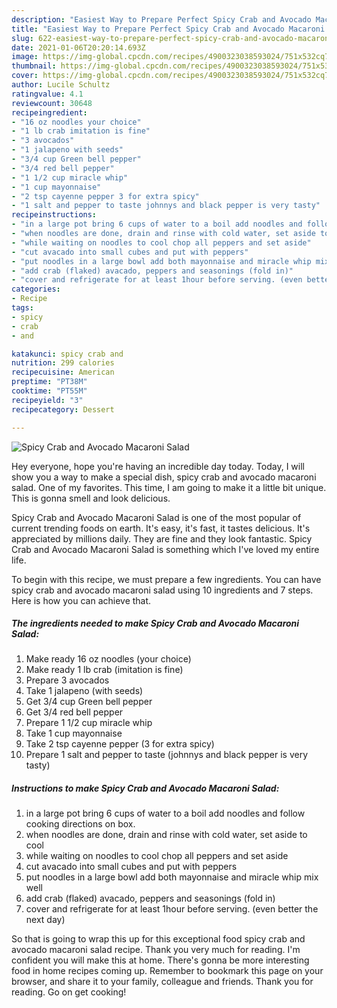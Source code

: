 ```yaml
---
description: "Easiest Way to Prepare Perfect Spicy Crab and Avocado Macaroni Salad"
title: "Easiest Way to Prepare Perfect Spicy Crab and Avocado Macaroni Salad"
slug: 622-easiest-way-to-prepare-perfect-spicy-crab-and-avocado-macaroni-salad
date: 2021-01-06T20:20:14.693Z
image: https://img-global.cpcdn.com/recipes/4900323038593024/751x532cq70/spicy-crab-and-avocado-macaroni-salad-recipe-main-photo.jpg
thumbnail: https://img-global.cpcdn.com/recipes/4900323038593024/751x532cq70/spicy-crab-and-avocado-macaroni-salad-recipe-main-photo.jpg
cover: https://img-global.cpcdn.com/recipes/4900323038593024/751x532cq70/spicy-crab-and-avocado-macaroni-salad-recipe-main-photo.jpg
author: Lucile Schultz
ratingvalue: 4.1
reviewcount: 30648
recipeingredient:
- "16 oz noodles your choice"
- "1 lb crab imitation is fine"
- "3 avocados"
- "1 jalapeno with seeds"
- "3/4 cup Green bell pepper"
- "3/4 red bell pepper"
- "1 1/2 cup miracle whip"
- "1 cup mayonnaise"
- "2 tsp cayenne pepper 3 for extra spicy"
- "1 salt and pepper to taste johnnys and black pepper is very tasty"
recipeinstructions:
- "in a large pot bring 6 cups of water to a boil add noodles and follow cooking directions on box."
- "when noodles are done, drain and rinse with cold water, set aside to cool"
- "while waiting on noodles to cool chop all peppers and set aside"
- "cut avacado into small cubes and put with peppers"
- "put noodles in a large bowl add both mayonnaise and miracle whip mix well"
- "add crab (flaked) avacado, peppers and seasonings (fold in)"
- "cover and refrigerate for at least 1hour before serving. (even better the next day)"
categories:
- Recipe
tags:
- spicy
- crab
- and

katakunci: spicy crab and 
nutrition: 299 calories
recipecuisine: American
preptime: "PT38M"
cooktime: "PT55M"
recipeyield: "3"
recipecategory: Dessert

---
```



![Spicy Crab and Avocado Macaroni Salad](https://img-global.cpcdn.com/recipes/4900323038593024/751x532cq70/spicy-crab-and-avocado-macaroni-salad-recipe-main-photo.jpg)

Hey everyone, hope you're having an incredible day today. Today, I will show you a way to make a special dish, spicy crab and avocado macaroni salad. One of my favorites. This time, I am going to make it a little bit unique. This is gonna smell and look delicious.

Spicy Crab and Avocado Macaroni Salad is one of the most popular of current trending foods on earth. It's easy, it's fast, it tastes delicious. It's appreciated by millions daily. They are fine and they look fantastic. Spicy Crab and Avocado Macaroni Salad is something which I've loved my entire life.




To begin with this recipe, we must prepare a few ingredients. You can have spicy crab and avocado macaroni salad using 10 ingredients and 7 steps. Here is how you can achieve that.

<!--inarticleads1-->

##### The ingredients needed to make Spicy Crab and Avocado Macaroni Salad:

1. Make ready 16 oz noodles (your choice)
1. Make ready 1 lb crab (imitation is fine)
1. Prepare 3 avocados
1. Take 1 jalapeno (with seeds)
1. Get 3/4 cup Green bell pepper
1. Get 3/4 red bell pepper
1. Prepare 1 1/2 cup miracle whip
1. Take 1 cup mayonnaise
1. Take 2 tsp cayenne pepper (3 for extra spicy)
1. Prepare 1 salt and pepper to taste (johnnys and black pepper is very tasty)




<!--inarticleads2-->

##### Instructions to make Spicy Crab and Avocado Macaroni Salad:

1. in a large pot bring 6 cups of water to a boil add noodles and follow cooking directions on box.
1. when noodles are done, drain and rinse with cold water, set aside to cool
1. while waiting on noodles to cool chop all peppers and set aside
1. cut avacado into small cubes and put with peppers
1. put noodles in a large bowl add both mayonnaise and miracle whip mix well
1. add crab (flaked) avacado, peppers and seasonings (fold in)
1. cover and refrigerate for at least 1hour before serving. (even better the next day)




So that is going to wrap this up for this exceptional food spicy crab and avocado macaroni salad recipe. Thank you very much for reading. I'm confident you will make this at home. There's gonna be more interesting food in home recipes coming up. Remember to bookmark this page on your browser, and share it to your family, colleague and friends. Thank you for reading. Go on get cooking!
